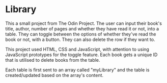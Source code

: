 # Library
This a small project from The Odin Project. The user can input their book's title, author, number of pages and whether they have read it or not, into a table. They can toggle between the options of whether they've read the book or not, with a button. They can also delete the row if they want to. 

This project used HTML, CSS and JavaScript, with attention to using JavaScript prototypes for the toggle feature. Each book gets a unique ID that is utilised to delete books from the table. 

Each table is first sent to an array called "myLibrary" and the table is created/updated based on the array's content. 
